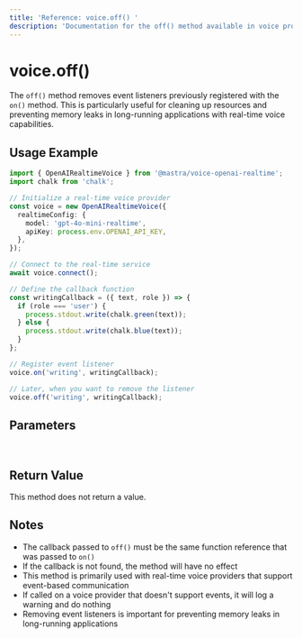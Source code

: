 ```yaml
---
title: 'Reference: voice.off() '
description: 'Documentation for the off() method available in voice providers, which removes event listeners for voice events.'
---
```


# voice.off()

The `off()` method removes event listeners previously registered with the `on()` method. This is particularly useful for cleaning up resources and preventing memory leaks in long-running applications with real-time voice capabilities.

## Usage Example

```typescript
import { OpenAIRealtimeVoice } from '@mastra/voice-openai-realtime';
import chalk from 'chalk';

// Initialize a real-time voice provider
const voice = new OpenAIRealtimeVoice({
  realtimeConfig: {
    model: 'gpt-4o-mini-realtime',
    apiKey: process.env.OPENAI_API_KEY,
  },
});

// Connect to the real-time service
await voice.connect();

// Define the callback function
const writingCallback = ({ text, role }) => {
  if (role === 'user') {
    process.stdout.write(chalk.green(text));
  } else {
    process.stdout.write(chalk.blue(text));
  }
};

// Register event listener
voice.on('writing', writingCallback);

// Later, when you want to remove the listener
voice.off('writing', writingCallback);
```

## Parameters

<br />
<PropertiesTable
  content={[
    {
      name: "event",
      type: "string",
      description:
        "Name of the event to stop listening for (e.g., 'speaking', 'writing', 'error')",
      isOptional: false,
    },
    {
      name: "callback",
      type: "function",
      description: "The same callback function that was passed to on()",
      isOptional: false,
    },
  ]}
/>

## Return Value

This method does not return a value.

## Notes

- The callback passed to `off()` must be the same function reference that was passed to `on()`
- If the callback is not found, the method will have no effect
- This method is primarily used with real-time voice providers that support event-based communication
- If called on a voice provider that doesn't support events, it will log a warning and do nothing
- Removing event listeners is important for preventing memory leaks in long-running applications
